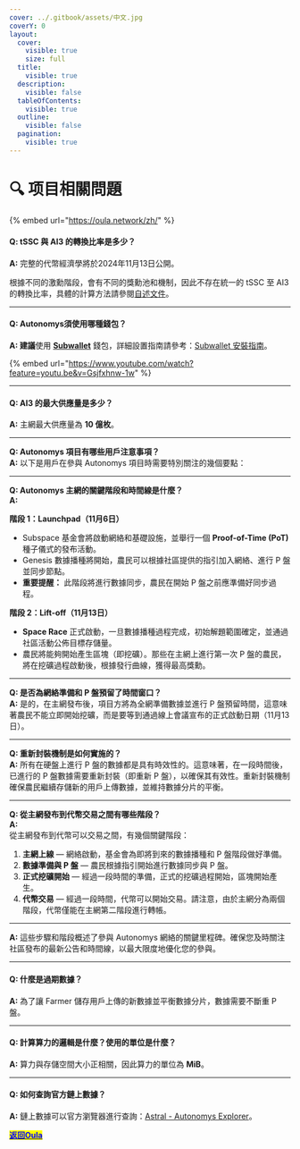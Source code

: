 ```yaml
---
cover: ../.gitbook/assets/中文.jpg
coverY: 0
layout:
  cover:
    visible: true
    size: full
  title:
    visible: true
  description:
    visible: false
  tableOfContents:
    visible: true
  outline:
    visible: false
  pagination:
    visible: true
---
```


# 🔍 项目相關問題

{% embed url="https://oula.network/zh/" %}

#### **Q: tSSC 與 AI3 的轉換比率是多少？**

**A:** 完整的代幣經濟學將於2024年11月13日公開。

根據不同的激勳階段，會有不同的獎勳池和機制，因此不存在統一的 tSSC 至 AI3 的轉換比率，具體的計算方法請參閱[自述文件](https://github.com/subspace/incentivized-testnets)。

***

#### **Q: Autonomys須使用哪種錢包？**

**A: 建議**使用 [**Subwallet**](../) 錢包，詳細設置指南請參考：[Subwallet 安裝指南](https://docs.autonomys.xyz/wallets/subwallet/)。

{% embed url="https://www.youtube.com/watch?feature=youtu.be&v=Gsjfxhnw-1w" %}

***

#### **Q: AI3 的最大供應量是多少？**

**A:** 主網最大供應量為 **10 億枚**。

***

**Q: Autonomys 項目有哪些用戶注意事項？**\
**A:** 以下是用戶在參與 Autonomys 項目時需要特別關注的幾個要點：

***

**Q: Autonomys 主網的關鍵階段和時間線是什麼？**\
**A:**

**階段 1：Launchpad（11月6日）**

* Subspace 基金會將啟動網絡和基礎設施，並舉行一個 **Proof-of-Time (PoT)** 種子儀式的發布活動。
* Genesis 數據播種將開始，農民可以根據社區提供的指引加入網絡、進行 P 盤並同步節點。
* **重要提醒：** 此階段將進行數據同步，農民在開始 P 盤之前應準備好同步過程。

**階段 2：Lift-off（11月13日）**

* **Space Race** 正式啟動，一旦數據播種過程完成，初始解題範圍確定，並通過社區活動公佈目標存儲量。
* 農民將能夠開始產生區塊（即挖礦）。那些在主網上進行第一次 P 盤的農民，將在挖礦過程啟動後，根據發行曲線，獲得最高獎勳。

***

**Q: 是否為網絡準備和 P 盤預留了時間窗口？**\
**A:** 是的，在主網發布後，項目方將為全網準備數據並進行 P 盤預留時間，這意味著農民不能立即開始挖礦，而是要等到通過線上會議宣布的正式啟動日期（11月13日）。

***

**Q: 重新封裝機制是如何實施的？**\
**A:** 所有在硬盤上進行 P 盤的數據都是具有時效性的。這意味著，在一段時間後，已進行的 P 盤數據需要重新封裝（即重新 P 盤），以確保其有效性。重新封裝機制確保農民繼續存儲新的用戶上傳數據，並維持數據分片的平衡。

***

**Q: 從主網發布到代幣交易之間有哪些階段？**\
**A:**\
從主網發布到代幣可以交易之間，有幾個關鍵階段：

1. **主網上線** — 網絡啟動，基金會為即將到來的數據播種和 P 盤階段做好準備。
2. **數據準備與 P 盤** — 農民根據指引開始進行數據同步與 P 盤。
3. **正式挖礦開始** — 經過一段時間的準備，正式的挖礦過程開始，區塊開始產生。
4. **代幣交易** — 經過一段時間，代幣可以開始交易。請注意，由於主網分為兩個階段，代幣僅能在主網第二階段進行轉帳。

***

**A:** 這些步驟和階段概述了參與 Autonomys 網絡的關鍵里程碑。確保您及時關注社區發布的最新公告和時間線，以最大限度地優化您的參與。

***

#### **Q: 什麼是過期數據？**

**A:** 為了讓 Farmer 儲存用戶上傳的新數據並平衡數據分片，數據需要不斷重 P 盤。

***

#### **Q: 計算算力的邏輯是什麼？使用的單位是什麼？**

**A:** 算力與存儲空間大小正相關，因此算力的單位為 **MiB**。

***

#### **Q: 如何查詢官方鏈上數據？**

**A:** 鏈上數據可以官方瀏覽器進行查詢：[Astral - Autonomys Explorer](https://astral.autonomys.xyz/)。





[<mark style="color:blue;">**返回Oula**</mark>](https://oula.network/zh/login)

